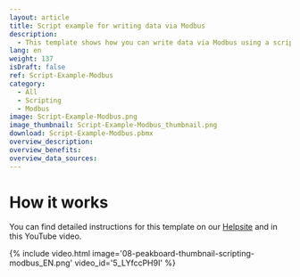 ```yaml
---
layout: article
title: Script example for writing data via Modbus
description: 
  - This template shows how you can write data via Modbus using a script.
lang: en
weight: 137
isDraft: false
ref: Script-Example-Modbus
category:
  - All
  - Scripting
  - Modbus
image: Script-Example-Modbus.png
image_thumbnail: Script-Example-Modbus_thumbnail.png
download: Script-Example-Modbus.pbmx
overview_description:
overview_benefits:
overview_data_sources:
---
```



# How it works
You can find detailed instructions for this template on our [Helpsite](https://help.peakboard.com/scripting/Script%20Templates/en_modbus.html) and in this YouTube video.

{% include video.html image='08-peakboard-thumbnail-scripting-modbus_EN.png' video_id='5_LYfccPH9I' %}
